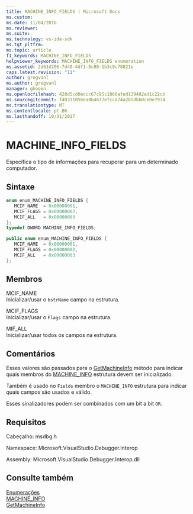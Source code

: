 ```yaml
---
title: MACHINE_INFO_FIELDS | Microsoft Docs
ms.custom: 
ms.date: 11/04/2016
ms.reviewer: 
ms.suite: 
ms.technology: vs-ide-sdk
ms.tgt_pltfrm: 
ms.topic: article
f1_keywords: MACHINE_INFO_FIELDS
helpviewer_keywords: MACHINE_INFO_FIELDS enumeration
ms.assetid: 2d61d206-7d40-4df1-8c88-1b3c9c78821e
caps.latest.revision: "11"
author: gregvanl
ms.author: gregvanl
manager: ghogen
ms.openlocfilehash: 428d5cd0eccc67c95c1866afed139402ad1c22cb
ms.sourcegitcommit: f40311056ea0b4677efcca74a285dbb0ce0e7974
ms.translationtype: MT
ms.contentlocale: pt-BR
ms.lasthandoff: 10/31/2017
---
```

# <a name="machineinfofields"></a>MACHINE_INFO_FIELDS
Especifica o tipo de informações para recuperar para um determinado computador.  
  
## <a name="syntax"></a>Sintaxe  
  
```cpp  
enum enum_MACHINE_INFO_FIELDS {   
   MCIF_NAME  = 0x00000001,  
   MCIF_FLAGS = 0x00000002,  
   MCIF_ALL   = 0x00000003  
};  
typedef DWORD MACHINE_INFO_FIELDS;  
```  
  
```csharp  
public enum enum_MACHINE_INFO_FIELDS {   
   MCIF_NAME  = 0x00000001,  
   MCIF_FLAGS = 0x00000002,  
   MCIF_ALL   = 0x00000003  
};  
```  
  
## <a name="members"></a>Membros  
 MCIF_NAME  
 Inicializar/usar o `bstrName` campo na estrutura.  
  
 MCIF_FLAGS  
 Inicializar/usar o `Flags` campo na estrutura.  
  
 MIF_ALL  
 Inicializar/usar todos os campos na estrutura.  
  
## <a name="remarks"></a>Comentários  
 Esses valores são passados para o [GetMachineInfo](../../../extensibility/debugger/reference/idebugcoreserver2-getmachineinfo.md) método para indicar quais membros do [MACHINE_INFO](../../../extensibility/debugger/reference/machine-info.md) estrutura devem ser inicializado.  
  
 Também é usado no `Fields` membro o `MACHINE_INFO` estrutura para indicar quais campos são usados e válido.  
  
 Esses sinalizadores podem ser combinados com um bit a bit `OR`.  
  
## <a name="requirements"></a>Requisitos  
 Cabeçalho: msdbg.h  
  
 Namespace: Microsoft.VisualStudio.Debugger.Interop  
  
 Assembly: Microsoft.VisualStudio.Debugger.Interop.dll  
  
## <a name="see-also"></a>Consulte também  
 [Enumerações](../../../extensibility/debugger/reference/enumerations-visual-studio-debugging.md)   
 [MACHINE_INFO](../../../extensibility/debugger/reference/machine-info.md)   
 [GetMachineInfo](../../../extensibility/debugger/reference/idebugcoreserver2-getmachineinfo.md)